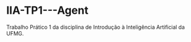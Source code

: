 # IIA-TP1---Agent
Trabalho Prático 1 da disciplina de Introdução à Inteligência Artificial da UFMG.
